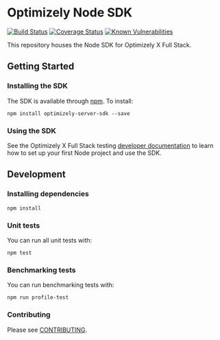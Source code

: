 # Optimizely Node SDK
[![Build Status](https://travis-ci.org/optimizely/node-sdk.svg?branch=master)](https://travis-ci.org/optimizely/node-sdk)
[![Coverage Status](https://coveralls.io/repos/github/optimizely/node-sdk/badge.svg?branch=master&t=pegN7y)](https://coveralls.io/github/optimizely/node-sdk?branch=master)
[![Known Vulnerabilities](https://snyk.io/test/github/optimizely/node-sdk/badge.svg)](https://snyk.io/test/github/optimizely/node-sdk)

This repository houses the Node SDK for Optimizely X Full Stack.

## Getting Started

### Installing the SDK

The SDK is available through [npm](https://npmjs.com/package/optimizely-server-sdk). To install:

```
npm install optimizely-server-sdk --save
```

### Using the SDK
See the Optimizely X Full Stack testing [developer documentation](http://developers.optimizely.com/server/reference/index.html) to learn how to set up your first Node project and use the SDK.

## Development

### Installing dependencies

```npm install```

### Unit tests

You can run all unit tests with:
```
npm test
```

### Benchmarking tests

You can run benchmarking tests with:
```
npm run profile-test
```

### Contributing

Please see [CONTRIBUTING](CONTRIBUTING.md).
